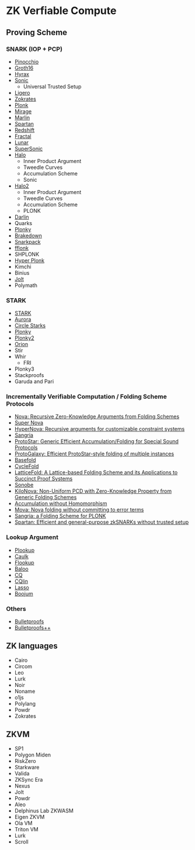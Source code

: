 # ZK Verfiable Compute

## Proving Scheme

### SNARK (IOP + PCP)
- [Pinocchio](https://ieeexplore.ieee.org/stamp/stamp.jsp?tp=&arnumber=6547113)
- [Groth16](https://eprint.iacr.org/2016/260.pdf)
- [Hyrax](https://ieeexplore.ieee.org/stamp/stamp.jsp?tp=&arnumber=8418646)
- [Sonic](https://eprint.iacr.org/2019/099.pdf)
    - Universal Trusted Setup
- [Ligero](https://dl.acm.org/doi/pdf/10.1145/3133956.3134104)
- [Zokrates](https://api-depositonce.tu-berlin.de/server/api/core/bitstreams/2b81beb7-5b0f-4048-a56f-104317a82675/content)
- [Plonk](https://eprint.iacr.org/2019/953.pdf)
- [Mirage](https://eprint.iacr.org/2020/278.pdf)
- [Marlin](https://eprint.iacr.org/2019/1047.pdf)
- [Spartan](https://eprint.iacr.org/2019/550.pdf)
- [Redshift](https://eprint.iacr.org/2019/1400.pdf)
- [Fractal](https://eprint.iacr.org/2019/1076.pdf)
- [Lunar](https://eprint.iacr.org/2020/1069.pdf)
- [SuperSonic](https://eprint.iacr.org/2019/1229.pdf)
- [Halo](https://eprint.iacr.org/2019/1021.pdf)
  - Inner Product Argument
  - Tweedle Curves
  - Accumulation Scheme
  - Sonic
- [Halo2](https://zcash.github.io/halo2/concepts/proofs.html)
  - Inner Product Argument
  - Tweedle Curves
  - Accumulation Scheme
  - PLONK
- [Darlin](https://arxiv.org/pdf/2107.04315)
- Quarks
- [Plonky](https://github.com/0xPolygonZero/plonky)
- [Brakedown](https://eprint.iacr.org/2021/1043.pdf)
- [Snarkpack](https://research.protocol.ai/publications/snarkpack-practical-snark-aggregation/gailly2021.pdf)
- [fflonk](https://eprint.iacr.org/2021/1167.pdf)
- SHPLONK
- [Hyper Plonk](https://eprint.iacr.org/2022/1355.pdf)
- Kimchi
- Binius
- [Jolt](https://eprint.iacr.org/2023/1217.pdf)
- Polymath

### STARK
- [STARK](https://eprint.iacr.org/2018/046.pdf)
- [Aurora](https://eprint.iacr.org/2018/828.pdf)
- [Circle Starks](https://eprint.iacr.org/2024/278.pdf)
- [Plonky](https://github.com/0xPolygonZero/plonky)
- [Plonky2](https://github.com/0xPolygonZero/plonky2/blob/main/plonky2/plonky2.pdf)
- [Orion](https://eprint.iacr.org/2022/1010.pdf)
- Stir
- Whir
    - FRI
- Plonky3
- Stackproofs
- Garuda and Pari

### Incrementally Verifiable Computation / Folding Scheme Protocols
- [Nova: Recursive Zero-Knowledge Arguments from Folding Schemes](https://eprint.iacr.org/2021/370.pdf)
- [Super Nova](https://eprint.iacr.org/2022/1758.pdf)
- [HyperNova: Recursive arguments for customizable constraint systems](https://eprint.iacr.org/2023/573.pdf)
- [Sangria](https://github.com/geometryxyz/technical_notes/blob/main/sangria_folding_plonk.pdf)
- [ProtoStar: Generic Efficient Accumulation/Folding for Special Sound Protocols](https://eprint.iacr.org/2023/620.pdf)
- [ProtoGalaxy: Efficient ProtoStar-style folding of multiple instances](https://eprint.iacr.org/2023/1106.pdf)
- [Basefold](https://eprint.iacr.org/2023/1705.pdf)
- [CycleFold](https://eprint.iacr.org/2023/1192.pdf)
- [LatticeFold: A Lattice-based Folding Scheme and its Applications to Succinct Proof Systems](https://eprint.iacr.org/2024/257.pdf)
- [Sonobe](https://privacy-scaling-explorations.github.io/sonobe-docs)
- [KiloNova: Non-Uniform PCD with Zero-Knowledge Property from Generic Folding Schemes](https://eprint.iacr.org/2023/1579.pdf)
- [Accumulation without Homomorphism](https://eprint.iacr.org/2024/474.pdf)
- [Mova: Nova folding without committing to error terms](https://eprint.iacr.org/2024/1220.pdf)
- [Sangria: a Folding Scheme for PLONK](https://geometry.xyz/notebook/sangria)
- [Spartan: Efficient and general-purpose zkSNARKs without trusted setup](https://eprint.iacr.org/2019/550.pdf)

### Lookup Argument
- [Plookup](https://eprint.iacr.org/2022/086.pdf)
- [Caulk](https://eprint.iacr.org/2022/621.pdf)
- [Flookup](https://eprint.iacr.org/2022/1447.pdf)
- [Baloo](https://eprint.iacr.org/2022/1565.pdf)
- [CQ](https://eprint.iacr.org/2022/1763.pdf)
- [CQlin](https://eprint.iacr.org/2023/393.pdf)
- [Lasso](https://eprint.iacr.org/2023/1216.pdf)
- [Boojum](https://github.com/matter-labs/zksync-crypto/tree/main/crates/boojum)

### Others
- [Bulletproofs](https://ieeexplore.ieee.org/stamp/stamp.jsp?tp=&arnumber=8418611)
- [Bulletproofs++](https://eprint.iacr.org/2022/510.pdf)

## ZK languages
- Cairo
- Circom
- Leo
- Lurk
- Noir
- Noname
- o1js
- Polylang
- Powdr
- Zokrates

## ZKVM
- SP1
- Polygon Miden
- RiskZero
- Starkware
- Valida
- ZKSync Era
- Nexus
- Jolt
- Powdr
- Aleo
- Delphinus Lab ZKWASM
- Eigen ZKVM
- Ola VM
- Triton VM
- Lurk
- Scroll